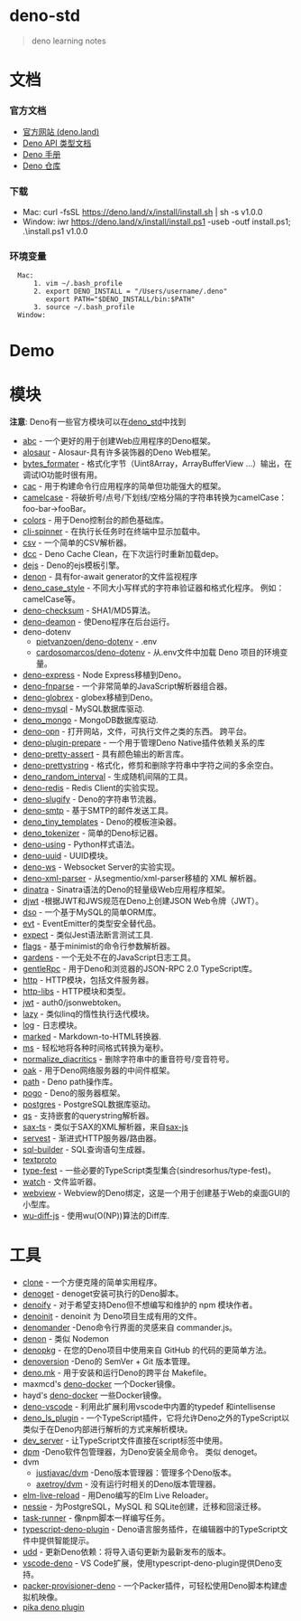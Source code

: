 #  deno-std
> deno learning notes
# 文档

### 官方文档

- [官方网站 (deno.land)](https://deno.land)
- [Deno API 类型文档](https://deno.land/typedoc/)
- [Deno 手册](https://deno.land/manual.html)
- [Deno 仓库](https://deno.land/x/)
  
### 下载
  
  - Mac: 
    curl -fsSL https://deno.land/x/install/install.sh | sh -s v1.0.0
  - Window: 
    iwr https://deno.land/x/install/install.ps1 -useb -outf install.ps1; .\install.ps1 v1.0.0


### 环境变量
```
  Mac: 
      1. vim ~/.bash_profile
      2. export DENO_INSTALL = "/Users/username/.deno"
         export PATH="$DENO_INSTALL/bin:$PATH"
      3. source ~/.bash_profile
  Window:
```

# Demo


# 模块

__注意__: Deno有一些官方模块可以在[deno_std](https://deno.land/std/)中找到

- [abc](https://github.com/zhmushan/abc) - 一个更好的用于创建Web应用程序的Deno框架。
- [alosaur](https://github.com/alosaur/alosaur) - Alosaur-具有许多装饰器的Deno Web框架。
- [bytes_formater](https://github.com/manyuanrong/bytes_formater) - 格式化字节（Uint8Array，ArrayBufferView ...）输出，在调试IO功能时很有用。
- [cac](https://github.com/cacjs/cac) - 用于构建命令行应用程序的简单但功能强大的框架。
- [camelcase](https://github.com/denolib/camelcase) - 将破折号/点号/下划线/空格分隔的字符串转换为camelCase：foo-bar→fooBar。
- [colors](https://deno.land/std/fmt/colors.ts) - 用于Deno控制台的颜色基础库。
- [cli-spinner](https://github.com/ameerthehacker/cli-spinners) - 在执行长任务时在终端中显示加载中。
- [csv](https://github.com/hashrock/deno-fnparse/blob/master/parsers/csv.ts) - 一个简单的CSV解析器。
- [dcc](https://github.com/BoltDoggy/deno#dcc) - Deno Cache Clean，在下次运行时重新加载dep。
- [dejs](https://github.com/syumai/dejs) - Deno的ejs模板引擎。
- [denon](https://github.com/eliassjogreen/denon/blob/master/watcher.ts) - 具有for-await generator的文件监视程序
- [deno_case_style](https://github.com/zekth/deno_case_style) - 不同大小写样式的字符串验证器和格式化程序。 例如：camelCase等。
- [deno-checksum](https://github.com/manyuanrong/deno-checksum) - SHA1/MD5算法。
- [deno-deamon](https://github.com/manyuanrong/deno-deamon) - 使Deno程序在后台运行。
- deno-dotenv
    - [pietvanzoen/deno-dotenv](https://github.com/pietvanzoen/deno-dotenv) - .env
    - [cardosomarcos/deno-dotenv](https://github.com/cardosomarcos/deno-dotenv) - 从.env文件中加载 Deno 项目的环境变量。
- [deno-express](https://github.com/NMathar/deno-express) - Node Express移植到Deno。
- [deno-fnparse](https://github.com/hashrock/deno-fnparse) - 一个非常简单的JavaScript解析器组合器。
- [deno-globrex](https://github.com/hayd/deno-globrex) -  globex移植到Deno。
- [deno-mysql](https://github.com/manyuanrong/deno_mysql) - MySQL数据库驱动.
- [deno_mongo](https://github.com/manyuanrong/deno_mongo) - MongoDB数据库驱动.
- [deno-opn](https://github.com/hashrock/deno-opn) - 打开网站，文件，可执行文件之类的东西。 跨平台。
- [deno-plugin-prepare](https://github.com/manyuanrong/deno-plugin-prepare) - 一个用于管理Deno Native插件依赖关系的库
- [deno-pretty-assert](https://github.com/bokuweb/deno-pretty-assert) - 具有颜色输出的断言库。
- [deno-prettystring](https://github.com/OnikurYH/deno-prettystring) - 格式化，修剪和删除字符串中字符之间的多余空白。
- [deno_random_interval](https://github.com/zekth/deno_random_interval) - 生成随机间隔的工具。
- [deno-redis](https://github.com/keroxp/deno-redis) - Redis Client的实验实现。
- [deno-slugify](https://github.com/jcardama/deno_slugify) - Deno的字符串节流器。
- [deno-smtp](https://github.com/manyuanrong/deno-smtp) - 基于SMTP的邮件发送工具。
- [deno_tiny_templates](https://github.com/zekth/deno_tiny_templates) - Deno的模板渲染器。
- [deno_tokenizer](https://github.com/eliassjogreen/deno_tokenizer) - 简单的Deno标记器。
- [deno-using](https://github.com/hayd/deno-using) - Python样式语法。
- [deno-uuid](https://github.com/lucascaro/deno-uuid) - UUID模块。
- [deno-ws](https://github.com/keroxp/deno-ws) - Websocket Server的实验实现。
- [deno-xml-parser](https://github.com/nekobato/deno-xml-parser) - 从segmentio/xml-parser移植的 XML 解析器。
- [dinatra](https://github.com/syumai/dinatra) - Sinatra语法的Deno的轻量级Web应用程序框架。
- [djwt](https://github.com/timonson/djwt) -根据JWT和JWS规范在Deno上创建JSON Web令牌（JWT）。
- [dso](https://github.com/manyuanrong/dso) - 一个基于MySQL的简单ORM库。
- [evt](https://github.com/garronej/evt) - EventEmitter的类型安全替代品。
- [expect](https://github.com/allain/expect) - 类似Jest语法断言测试工具.
- [flags](https://github.com/denoland/deno_std/tree/master/flags) - 基于minimist的命令行参数解析器。
- [gardens](https://github.com/partheseas/gardens) - 一个无处不在的JavaScript日志工具。
- [gentleRpc](https://github.com/timonson/gentleRpc) - 用于Deno和浏览器的JSON-RPC 2.0 TypeScript库。
- [http](https://github.com/denoland/deno_std/tree/master/http) - HTTP模块，包括文件服务器。
- [http-libs](https://github.com/denoserverless/http-libs) - HTTP模块和类型。
- [jwt](https://github.com/denoserverless/jwt) - auth0/jsonwebtoken。
- [lazy](https://github.com/luvies/lazy) - 类似linq的惰性执行迭代模块。
- [log](https://github.com/denoland/deno_std/tree/master/log) - 日志模块。
- [marked](https://github.com/denolib/marked/) - Markdown-to-HTML转换器.
- [ms](https://github.com/denolib/ms) - 轻松地将各种时间格式转换为毫秒。
- [normalize_diacritics](https://github.com/motss/deno_mod/tree/master/normalize_diacritics) - 删除字符串中的重音符号/变音符号。
- [oak](https://github.com/oakserver/oak) - 用于Deno网络服务器的中间件框架。
- [path](https://github.com/denoland/deno_std/tree/master/fs/path) - Deno path操作库。
- [pogo](https://github.com/sholladay/pogo) - Deno的服务器框架。
- [postgres](https://github.com/buildondata/deno-postgres) - PostgreSQL数据库驱动。
- [qs](https://github.com/denolib/qs) - 支持嵌套的querystring解析器。
- [sax-ts](https://github.com/Maxim-Mazurok/sax-ts) - 类似于SAX的XML解析器，来自[sax-js](https://github.com/isaacs/sax-js)
- [servest](https://github.com/keroxp/servest) - 渐进式HTTP服务器/路由器。
- [sql-builder](https://github.com/manyuanrong/sql-builder) - SQL查询语句生成器。
- [textproto](https://github.com/denoland/deno_std/tree/master/textproto)
- [type-fest](https://github.com/denoserverless/type-fest) - 一些必要的TypeScript类型集合(sindresorhus/type-fest)。
- [watch](https://github.com/jinjor/deno-watch) - 文件监听器。
- [webview](https://github.com/eliassjogreen/deno_webview) - Webview的Deno绑定，这是一个用于创建基于Web的桌面GUI的小型库。
- [wu-diff-js](https://github.com/bokuweb/wu-diff-js) - 使用wu(O(NP))算法的Diff库.

# 工具

- [clone](https://github.com/ekaragodin/clone) - 一个方便克隆的简单实用程序。
- [denoget](https://github.com/syumai/denoget) - denoget安装可执行的Deno脚本。
- [denoify](https://github.com/garronej/denoify) - 对于希望支持Deno但不想编写和维护的 npm 模块作者。
- [denoinit](https://github.com/syumai/deno-libs/tree/master/denoinit) - denoinit 为 Deno项目生成有用的文件。
- [denomander](https://github.com/siokas/denomander) -Deno命令行界面的灵感来自 commander.js。
- [denon](https://github.com/eliassjogreen/denon) - 类似 Nodemon
- [denopkg](https://github.com/denopkg/denopkg.com) - 在您的Deno项目中使用来自 GitHub 的代码的更简单方法。
- [denoversion](https://github.com/lucascaro/denoversion) -Deno的 SemVer + Git 版本管理。
- [deno.mk](https://github.com/MarkTiedemann/deno.mk) - 用于安装和运行Deno的跨平台 Makefile。
- maxmcd's [deno-docker](https://github.com/maxmcd/deno-docker) 一个Docker镜像。
- hayd's [deno-docker](https://github.com/hayd/deno-docker) 一些Docker镜像。
- [deno-vscode](https://github.com/ameerthehacker/deno-vscode) - 利用此扩展利用vscode中内置的typedef 和intellisense
- [deno_ls_plugin](https://www.npmjs.com/package/deno_ls_plugin) - 一个TypeScript插件，它将允许Deno之外的TypeScript以类似于在Deno内部进行解析的方式来解析模块。
- [dev_server](https://github.com/zhmushan/dev_server) - 让TypeScript文件直接在script标签中使用。
- [dpm](https://github.com/BoltDoggy/deno#dpm) -Deno软件包管理器，为Deno安装全局命令。 类似 denoget。
- dvm
    - [justjavac/dvm](https://github.com/justjavac/dvm) -Deno版本管理器：管理多个Deno版本。
    - [axetroy/dvm](https://github.com/axetroy/dvm) - 没有运行时相关的Deno版本管理器。
- [elm-live-reload](https://github.com/jinjor/deno-playground/tree/master/elm-live-reload) - 用Deno编写的Elm Live Reloader。
- [nessie](https://github.com/halvardssm/deno-nessie) - 为PostgreSQL，MySQL 和 SQLite创建，迁移和回滚迁移。
- [task-runner](https://github.com/jinjor/deno-task-runner) - 像npm脚本一样编写任务。
- [typescript-deno-plugin](https://github.com/justjavac/typescript-deno-plugin) - Deno语言服务插件，在编辑器中的TypeScript文件中提供智能提示。
- [udd](https://github.com/hayd/deno-udd) - 更新Deno依赖：将导入语句更新为最新发布的版本。
- [vscode-deno](https://github.com/justjavac/vscode-deno) - VS Code扩展，使用typescript-deno-plugin提供Deno支持。
- [packer-provisioner-deno](https://github.com/dontlaugh/packer-provisioner-deno) - 一个Packer插件，可轻松使用Deno脚本构建虚拟机映像。
- [pika deno plugin](https://github.com/pikapkg/builders/tree/master/packages/plugin-build-deno/)

